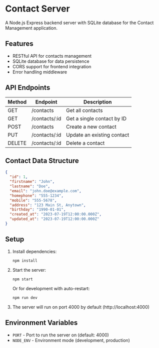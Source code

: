 # Contact Server

A Node.js Express backend server with SQLite database for the Contact Management application.

## Features

- RESTful API for contacts management
- SQLite database for data persistence
- CORS support for frontend integration
- Error handling middleware

## API Endpoints

| Method | Endpoint | Description |
|--------|----------|-------------|
| GET    | /contacts | Get all contacts |
| GET    | /contacts/:id | Get a single contact by ID |
| POST   | /contacts | Create a new contact |
| PUT    | /contacts/:id | Update an existing contact |
| DELETE | /contacts/:id | Delete a contact |

## Contact Data Structure

```json
{
  "id": 1,
  "firstname": "John",
  "lastname": "Doe",
  "email": "john.doe@example.com",
  "homephone": "555-1234",
  "mobile": "555-5678",
  "address": "123 Main St, Anytown",
  "birthday": "1990-01-01",
  "created_at": "2023-07-19T12:00:00.000Z",
  "updated_at": "2023-07-19T12:00:00.000Z"
}
```

## Setup

1. Install dependencies:
   ```
   npm install
   ```

2. Start the server:
   ```
   npm start
   ```
   
   Or for development with auto-restart:
   ```
   npm run dev
   ```

3. The server will run on port 4000 by default (http://localhost:4000)

## Environment Variables

- `PORT` - Port to run the server on (default: 4000)
- `NODE_ENV` - Environment mode (development, production) 